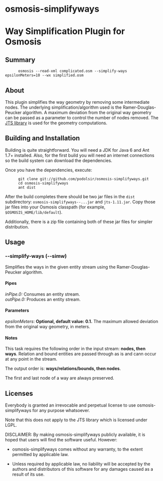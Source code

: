 osmosis-simplifyways
====================
Way Simplification Plugin for Osmosis
=====================================

Summary
-------

          osmosis --read-xml complicated.osm --simplify-ways epsilonMeters=10 --wx simplified.osm

About
-----

This plugin simplifies the way geometry by removing some intermediate nodes. The underlying simplification/algorithm used is the Ramer-Douglas-Peucker algorithm. A maximum deviation from the original way geometry can be passed as a parameter to control the number of nodes removed. The [JTS library](http://www.vividsolutions.com/jts/) is used for the geometry computations.

Building and Installation
-------------------------

Building is quite straightforward. You will need a JDK for Java 6 and Ant 1.7+ installed. Also, for the first build you will need an internet connections so the build system can download the dependencies.

Once you have the dependencies, execute:

          git clone git://github.com/podolsir/osmosis-simplifyways.git
          cd osmosis-simplifyways
          ant dist

After the build completes there should be two jar files in the `dist` subdirectory: `osmosis-simplifyways--...jar` and `jts-1.11.jar`. 
Copy those jar files into your Osmosis classpath (for example, `$OSMOSIS_HOME/lib/default`).

Additionally, there is a zip file containing both of these jar files for simpler distribution. 

Usage
-----

### --simplify-ways (--simw) ###

Simplifies the ways in the given entity stream using the Ramer-Douglas-Peucker algorithm.

#### Pipes ####
_inPipe.0:_ Consumes an entity stream.    
_outPipe.0:_ Produces an entity stream.

#### Parameters ####
_epsilonMeters_: __Optional, default value: 0.1.__ The maximum allowed deviation from the original way geometry, in meters.

#### Notes ####

This task requires the following order in the input stream: **nodes, then ways**. Relation and bound entities are passed through as is and cann occur at any point in the stream.

The output order is: **ways/relations/bounds, then nodes**.

The first and last node of a way are always preserved. 

Licenses
--------

Everybody is granted an irrevocable and perpetual license to use osmosis-simplifyways for any purpose whatsoever.

Note that this does not apply to the JTS library which is licensed under LGPL.

DISCLAIMER:
By making osmosis-simplifyways publicly available, it is hoped that users will find the
software useful.  However:

* osmosis-simplifyways comes without any warranty, to the extent permitted by applicable
law.

* Unless required by applicable law, no liability will be accepted by
the authors and distributors of this software for any damages caused
as a result of its use. 
